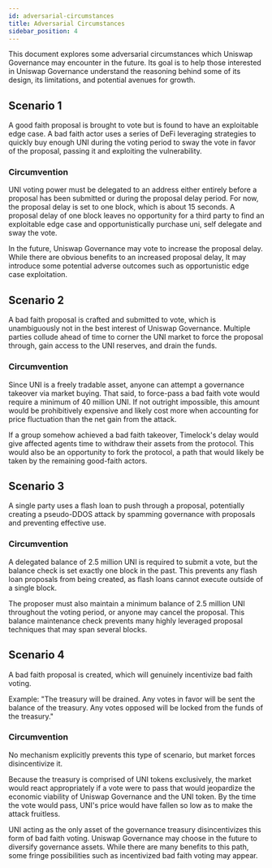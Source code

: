 ```yaml
---
id: adversarial-circumstances
title: Adversarial Circumstances
sidebar_position: 4
---
```


This document explores some adversarial circumstances which Uniswap Governance may encounter in the future. Its goal is to help those interested in Uniswap Governance understand the reasoning behind some of its design, its limitations, and potential avenues for growth.

## Scenario 1

A good faith proposal is brought to vote but is found to have an exploitable edge case. A bad faith actor uses a series of DeFi leveraging strategies to quickly buy enough UNI during the voting period to sway the vote in favor of the proposal, passing it and exploiting the vulnerability.

### Circumvention

UNI voting power must be delegated to an address either entirely before a proposal has been submitted or during the proposal delay period. For now, the proposal delay is set to one block, which is about 15 seconds. A proposal delay of one block leaves no opportunity for a third party to find an exploitable edge case and opportunistically purchase uni, self delegate and sway the vote.

In the future, Uniswap Governance may vote to increase the proposal delay. While there are obvious benefits to an increased proposal delay, It may introduce some potential adverse outcomes such as opportunistic edge case exploitation.

## Scenario 2

A bad faith proposal is crafted and submitted to vote, which is unambiguously not in the best interest of Uniswap Governance. Multiple parties collude ahead of time to corner the UNI market to force the proposal through, gain access to the UNI reserves, and drain the funds.

### Circumvention

Since UNI is a freely tradable asset, anyone can attempt a governance takeover via market buying. That said, to force-pass a bad faith vote would require a minimum of 40 million UNI. If not outright impossible, this amount would be prohibitively expensive and likely cost more when accounting for price fluctuation than the net gain from the attack.

If a group somehow achieved a bad faith takeover, Timelock's delay would give affected agents time to withdraw their assets from the protocol. This would also be an opportunity to fork the protocol, a path that would likely be taken by the remaining good-faith actors.

## Scenario 3

A single party uses a flash loan to push through a proposal, potentially creating a pseudo-DDOS attack by spamming governance with proposals and preventing effective use.

### Circumvention

A delegated balance of 2.5 million UNI is required to submit a vote, but the balance check is set exactly one block in the past. This prevents any flash loan proposals from being created, as flash loans cannot execute outside of a single block.

The proposer must also maintain a minimum balance of 2.5 million UNI throughout the voting period, or anyone may cancel the proposal. This balance maintenance check prevents many highly leveraged proposal techniques that may span several blocks.

## Scenario 4

A bad faith proposal is created, which will genuinely incentivize bad faith voting.

Example: &quot;The treasury will be drained. Any votes in favor will be sent the balance of the treasury. Any votes opposed will be locked from the funds of the treasury.&quot;

### Circumvention

No mechanism explicitly prevents this type of scenario, but market forces disincentivize it.

Because the treasury is comprised of UNI tokens exclusively, the market would react appropriately if a vote were to pass that would jeopardize the economic viability of Uniswap Governance and the UNI token. By the time the vote would pass, UNI's price would have fallen so low as to make the attack fruitless.

UNI acting as the only asset of the governance treasury disincentivizes this form of bad faith voting. Uniswap Governance may choose in the future to diversify governance assets. While there are many benefits to this path, some fringe possibilities such as incentivized bad faith voting may appear.
